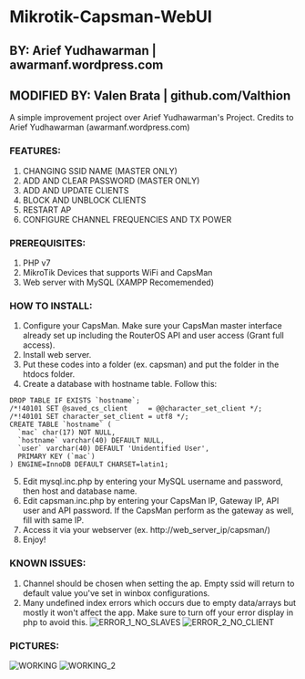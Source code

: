 # Mikrotik-Capsman-WebUI

## BY: Arief Yudhawarman | awarmanf.wordpress.com
## MODIFIED BY: Valen Brata | github.com/Valthion

A simple improvement project over Arief Yudhawarman's Project. Credits to Arief Yudhawarman (awarmanf.wordpress.com)

### FEATURES:
1. CHANGING SSID NAME (MASTER ONLY)
2. ADD AND CLEAR PASSWORD (MASTER ONLY)
3. ADD AND UPDATE CLIENTS
4. BLOCK AND UNBLOCK CLIENTS
5. RESTART AP
6. CONFIGURE CHANNEL FREQUENCIES AND TX POWER

### PREREQUISITES:
1. PHP v7
2. MikroTik Devices that supports WiFi and CapsMan
3. Web server with MySQL (XAMPP Recomemended)

### HOW TO INSTALL:
1. Configure your CapsMan. Make sure your CapsMan master interface already set up including the RouterOS API and user access (Grant full access).
2. Install web server.
3. Put these codes into a folder (ex. capsman) and put the folder in the htdocs folder.
4. Create a database with hostname table. Follow this:
```
DROP TABLE IF EXISTS `hostname`;
/*!40101 SET @saved_cs_client     = @@character_set_client */;
/*!40101 SET character_set_client = utf8 */;
CREATE TABLE `hostname` (
  `mac` char(17) NOT NULL,
  `hostname` varchar(40) DEFAULT NULL,
  `user` varchar(40) DEFAULT 'Unidentified User',
  PRIMARY KEY (`mac`)
) ENGINE=InnoDB DEFAULT CHARSET=latin1;
```
5. Edit mysql.inc.php by entering your MySQL username and password, then host and database name.
6. Edit capsman.inc.php by entering your CapsMan IP, Gateway IP, API user and API password. If the CapsMan perform as the gateway as well, fill with same IP.
7. Access it via your webserver (ex. http://web_server_ip/capsman/)
8. Enjoy!

### KNOWN ISSUES:
1. Channel should be chosen when setting the ap. Empty ssid will return to default value you've set in winbox configurations.
2. Many undefined index errors which occurs due to empty data/arrays but mostly it won't affect the app. Make sure to turn off your error display in php to avoid this.
![ERROR_1_NO_SLAVES](https://user-images.githubusercontent.com/65765848/153013578-38920021-43a4-487c-984c-72a2a3122561.png)
![ERROR_2_NO_CLIENT](https://user-images.githubusercontent.com/65765848/153013600-31713556-4ce1-4d6f-825c-07fe742b3bee.png)

### PICTURES:
![WORKING](https://user-images.githubusercontent.com/65765848/153013685-f47b0720-f6e7-4104-80bd-115b6f2a56e1.png)
![WORKING_2](https://user-images.githubusercontent.com/65765848/153013716-33d0db18-f846-453e-9201-cf5a5c140a9f.png)
